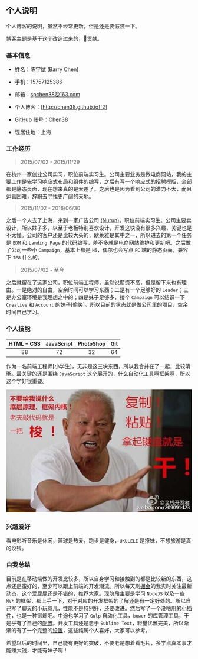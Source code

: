 ## 个人说明

个人博客的说明，虽然不经常更新，但是还是要假装一下。

博客主题是基于[这个][11]改造过来的，🙏贡献。

### 基本信息

* 姓名：陈宇斌 (Barry Chen)

* 手机：15757125386

* 邮箱：[spchen38@163.com][1]

* 个人博客：[http://chen38.github.io][2]

* GitHub 账号：[Chen38][3]

* 现居住地：上海

### 工作经历

> 2015/07/02 - 2015/11/29

在杭州一家创业公司实习，职位前端实习生。公司主要业务是做电商网站，我的主要工作是先学习响应式布局和组件的编写，之后有写一个响应式的招聘模版，全部都是静态页面，现在想来真的是太差了。之后也是因为看到公司的潜力不大，而且运营困难，辞职去寻找更广阔的天地。

> 2015/11/02 - 2016/06/30

之后一个人去了上海，来到一家广告公司 [(Nurun)][4]，职位前端实习生。公司主要卖设计，所以妹子多，以至于老板特别喜欢设计，开发这块没有很多兴趣，关键也是不太懂。公司的客户还是比较大头的，欧莱雅是其中之一，所以进去的第一个任务是 `EDM` 和 `Landing Page` 的代码编写，差不多就是电商网站维护和更新吧。之后做了公司一些小 `Campaign`，基本上都是 `H5`，偶尔也会写点 `PC` 端的静态页面，兼容下 `IE8` 什么的。

> 2015/07/02 - 至今

之后就留在了这家公司，职位前端工程师，虽然说薪资不高，但是留下来也有理由。一是绝对的自由，空余时间可以学习东西；二是有一个足够好的 `Leader`；三是办公室环境是我理想之中的；四是妹子足够多，接个 `Campaign` 可以结识一下 `Creative` 和 `Account` 的妹子[偷笑]。所以目前的状态就是做公司里的项目，空余时间自己学习。

### 个人技能

| HTML + CSS | JavaScript | PhotoShop |    Git    |
| :--------: | :--------: | :-------: | :-------: |
|     88     |     72     |    32     |     64    |

作为一名前端工程师[小学生]，无非是这三块东西，所以我合并在了一起，比较清晰。最关键的还是围绕 `JavaScript` 这个展开的，什么自动化工具啊框架啊，所以这个学好很重要。

![我就是我][5]

### 兴趣爱好

看电影听音乐是休闲，篮球是热爱，跑步是健身，`UKULELE` 是撩妹，不想旅游是真的没钱。

### 自我总结

目前是在移动端做的开发比较多，所以自身学习和接触到的都是比较新的东西，这点还是蛮好的，至少可以跟上前端的开发潮流。所以每天刷[掘金][6]的我实时关注最新动态，这个爱屁屁还是不错的，推荐大家。现阶段主要是学习 `NodeJS` 以及一些 `MV*` 的框架，都上手一下，对于对应的开发框架的了解还是有一定好处的。所以自己写了[聊天][7]的小玩意儿，性能不是特别好，还要改进。然后写了一个没啥用的[小插件][8]，也是一种锻炼吧。中途也学习了 `Gulp` 自动化工具，`bower` 的库管理工具，于是乎有了自己的[配置][9]。开发工具还是忠于 `Sublime Text`，轻量优雅完美，所以渐渐的有了一个完整的[设置][10]，这些纯属个人喜好，大家可以参考。

希望以后的时间里，自己能有更好的突破，不要老是想着看毛片，多学点真本事才能赚大钱，才能有妹子啊！

<!-- links -->

[1]: mailto:spchen38@163.com
[2]: https://chen38.github.io
[3]: https://github.com/Chen38
[4]: http://www.nurun.com/en/
[5]: /img/iam.jpg
[6]: https://gold.xitu.io/
[7]: https://github.com/Chen38/nodejs_chat-room
[8]: https://github.com/Chen38/measurejs
[9]: https://github.com/Chen38/gulp_campaign
[10]: https://github.com/Chen38/sublime-config
[11]: https://github.com/gdg-managua/jekyll-mdl